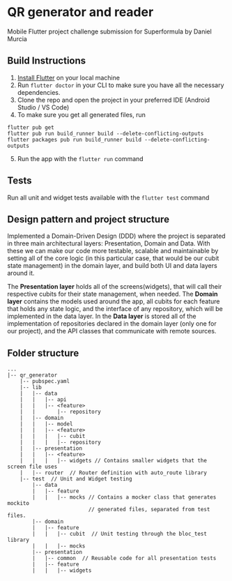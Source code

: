 
# QR generator and reader
Mobile Flutter project challenge submission for Superformula by Daniel Murcia

## Build Instructions

1. [Install Flutter](https://flutter.dev/docs/get-started/install) on your local machine
2. Run `flutter doctor`  in your CLI to make sure you have all the necessary dependencies.
3. Clone the repo and open the project in your preferred IDE (Android Studio / VS Code)
4. To make sure you get all generated files, run
```
flutter pub get
flutter pub run build_runner build --delete-conflicting-outputs
flutter packages pub run build_runner build --delete-conflicting-outputs
```
5. Run the app with the `flutter run` command

## Tests

Run all unit and widget tests available with the `flutter test` command

## Design pattern and project structure
Implemented a Domain-Driven Design (DDD) where the project is separated in three main architectural layers: Presentation, Domain and Data. With these we can make our code more testable, scalable and maintainable by setting all of the core logic (in this particular case, that would be our cubit state management) in the domain layer, and build both UI and data layers around it.

The **Presentation layer** holds all of the screens(widgets), that will call their respective cubits for their state management, when needed.
The **Domain layer** contains the models used around the app, all cubits for each feature that holds any state logic, and the interface of any repository, which will be implemented in the data layer.
In the **Data layer** is stored all of the implementation of repositories declared in the domain layer (only one for our project), and the API classes that communicate with remote sources.

## Folder structure
```
...
|-- qr_generator 
    |-- pubspec.yaml   
    |-- lib   
    |   |-- data  
    |   |   |-- api  
    |   |   |-- <feature>
    |   |       |-- repository  
    |   |-- domain  
    |   |   |-- model  
    |   |   |-- <feature>
    |   |   |   |-- cubit  
    |   |   |   |-- repository    
    |   |-- presentation  
    |   |   |-- <feature>
    |   |   |   |-- widgets // Contains smaller widgets that the screen file uses   
    |   |-- router  // Router definition with auto_route library
    |-- test  // Unit and Widget testing
        |-- data  
        |   |-- feature
        |   |   |-- mocks // Contains a mocker class that generates mockito 
						  // generated files, separated from test files.
        |-- domain  
        |   |-- feature 
        |   |   |-- cubit  // Unit testing through the bloc_test library
        |   |   |-- mocks  
        |-- presentation 
        |   |-- common  // Reusable code for all presentation tests 
        |   |-- feature
        |   |   |-- widgets  
```

